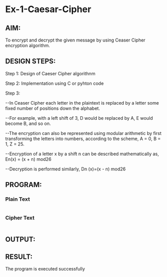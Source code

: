 # Ex-1-Caesar-Cipher

## AIM:
To encrypt and decrypt the given message by using Ceaser Cipher encryption algorithm.

## DESIGN STEPS:
Step 1: Design of Caeser Cipher algorithnm

Step 2: Implementation using C or pyhton code

Step 3:

  --In Ceaser Cipher each letter in the plaintext is replaced by a letter some fixed number of positions down the alphabet.

  --For example, with a left shift of 3, D would be replaced by A, E would become B, and so on. 
  
  --The encryption can also be represented using modular arithmetic by first transforming the letters into numbers, according to the scheme, A = 0, B = 1, Z = 25.
  
  --Encryption of a letter x by a shift n can be described mathematically as, En(x) = (x + n) mod26
  
  --Decryption is performed similarly, Dn (x)=(x - n) mod26

## PROGRAM:
### Plain Text
```

```
### Cipher Text
```

```
## OUTPUT:


## RESULT:
The program is executed successfully
